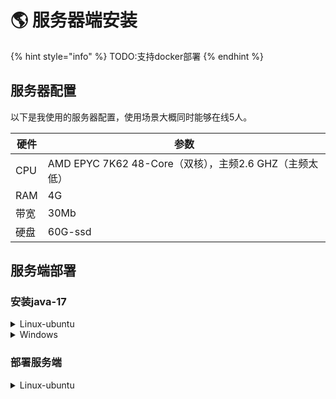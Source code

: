 # 🌎 服务器端安装

{% hint style="info" %}
TODO:支持docker部署
{% endhint %}

## 服务器配置

以下是我使用的服务器配置，使用场景大概同时能够在线5人。

| 硬件  | 参数                                        |
| --- | ----------------------------------------- |
| CPU | AMD EPYC 7K62 48-Core（双核），主频2.6 GHZ（主频太低） |
| RAM | 4G                                        |
| 带宽  | 30Mb                                      |
| 硬盘  | 60G-ssd                                   |

## 服务端部署

### 安装java-17

<details>

<summary>Linux-ubuntu</summary>

以下是在Ubuntu 20.04上安装Java 17的步骤：

1.  打开终端并更新软件包列表：

    ```bash
    sudo apt update
    ```
2.  安装OpenJDK 17：

    ```bash
    sudo apt install openjdk-17-jdk
    ```
3.  验证Java版本：

    ```bash
    java -version
    ```

    如果一切正常，将显示Java版本信息。
4.  设置Java环境变量：

    在终端中输入以下命令：

    ```bash
    echo 'export JAVA_HOME=/opt/jdk-17' | sudo tee /etc/profile.d/java17.sh 
    echo 'export PATH=$JAVA_HOME/bin:$PATH'|sudo tee -a /etc/profile.d/java17.sh 
    source /etc/profile.d/java17.sh
    ```



现在，Java 17已经成功安装在Ubuntu 20.04上。

参考：[https://zhuanlan.zhihu.com/p/565274672](https://zhuanlan.zhihu.com/p/565274672)

</details>

<details>

<summary>Windows</summary>



</details>

### 部署服务端

<details>

<summary>Linux-ubuntu</summary>

1. 下载服务端，进入一个你希望放置服务器的文件夹。

```bash
sudo curl -LO https://github.com/buggzd/JuntoFantasyWorld/releases/download/v7.5/server-v7.5.tar
```

如果出现:

```bash
Command 'curl' not found, but can be installed with
```

请安装curl，安装过程中一路按Y

```bash
sudo apt install curl
```

2. 下载后解包

```bash
sudo tar -xvf server-v7.5.tar
```

3. 进入文件夹

```bash
cd server-v7.5
```

4. 运行服务器

```bash
sudo bash run.sh
```

如果没有什么异常情况，服务器将正常启动，启动成功将显示下列文字。

```log
[12:53:00] [Server thread/INFO] [minecraft/DedicatedServer]: Done (55.036s)! For help, type "help"
```

</details>

